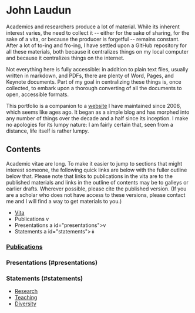 # John Laudun

Academics and researchers produce a lot of material. While its inherent interest varies, the need to collect it -- either for the sake of sharing, for the sake of a vita, or because the producer is forgetful -- remains constant. After a lot of to-ing and fro-ing, I have settled upon a GitHub repository for all these materials, both because it centralizes things on my local computer and because it centralizes things on the internet. 

Not everything here is fully accessible: in addition to plain text files, usually written in markdown, and PDFs, there are plenty of Word, Pages, and Keynote documents. Part of my goal in centralizing these things is, once collected, to embark upon a thorough converting of all the documents to open, accessible formats. 

This portfolio is a companion to a [website](https://johnlaudun.net/) I have maintained since 2006, which seems like ages ago. It began as a simple blog and has morphed into any number of things over the decade and a half since its inception. I make no apologies for its lumpy nature: I am fairly certain that, seen from a distance, life itself is rather lumpy.

## Contents

Academic vitae are long. To make it easier to jump to sections that might interest someone, the following quick links are below with the fuller outline below that. Please note that links to publications in the vita are to the published materials and links in the outline of contents may be to galleys or earlier drafts. Wherever possible, please cite the published version. (If you are a scholar who does not have access to these versions, please contact me and I will find a way to get materials to you.)

* [Vita](vita.md)
* Publications <a id="publications">v</a>
* Presentations a id="presentations">v</a>
* Statements a id="statements">&#x21A1;</a>

### [Publications](#publications)
### Presentations (#presentations)
### Statements (#statements)
- [Research](statements/research.md)
- [Teaching](statements/teaching.md)
- [Diversity](statements/diversity.md)